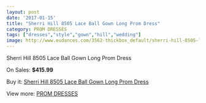 ```yaml
---
layout: post
date: '2017-01-15'
title: "Sherri Hill 8505 Lace Ball Gown Long Prom Dress"
category: PROM DRESSES
tags: ["dresses","style","gown","hill","wedding"]
image: http://www.eudances.com/3562-thickbox_default/sherri-hill-8505-lace-ball-gown-long-prom-dress.jpg
---
```

Sherri Hill 8505 Lace Ball Gown Long Prom Dress

On Sales: **$415.99**
<a href="https://www.eudances.com/en/prom-dresses/1194-sherri-hill-8505-lace-ball-gown-long-prom-dress.html"><amp-img layout="responsive" width="600" height="600" src="//www.eudances.com/3562-thickbox_default/sherri-hill-8505-lace-ball-gown-long-prom-dress.jpg" alt="Sherri Hill 8505 Lace Ball Gown Long Prom Dress 0" /></a>
<a href="https://www.eudances.com/en/prom-dresses/1194-sherri-hill-8505-lace-ball-gown-long-prom-dress.html"><amp-img layout="responsive" width="600" height="600" src="//www.eudances.com/3566-thickbox_default/sherri-hill-8505-lace-ball-gown-long-prom-dress.jpg" alt="Sherri Hill 8505 Lace Ball Gown Long Prom Dress 1" /></a>
<a href="https://www.eudances.com/en/prom-dresses/1194-sherri-hill-8505-lace-ball-gown-long-prom-dress.html"><amp-img layout="responsive" width="600" height="600" src="//www.eudances.com/3565-thickbox_default/sherri-hill-8505-lace-ball-gown-long-prom-dress.jpg" alt="Sherri Hill 8505 Lace Ball Gown Long Prom Dress 2" /></a>
<a href="https://www.eudances.com/en/prom-dresses/1194-sherri-hill-8505-lace-ball-gown-long-prom-dress.html"><amp-img layout="responsive" width="600" height="600" src="//www.eudances.com/3564-thickbox_default/sherri-hill-8505-lace-ball-gown-long-prom-dress.jpg" alt="Sherri Hill 8505 Lace Ball Gown Long Prom Dress 3" /></a>
<a href="https://www.eudances.com/en/prom-dresses/1194-sherri-hill-8505-lace-ball-gown-long-prom-dress.html"><amp-img layout="responsive" width="600" height="600" src="//www.eudances.com/3563-thickbox_default/sherri-hill-8505-lace-ball-gown-long-prom-dress.jpg" alt="Sherri Hill 8505 Lace Ball Gown Long Prom Dress 4" /></a>

Buy it: [Sherri Hill 8505 Lace Ball Gown Long Prom Dress](https://www.eudances.com/en/prom-dresses/1194-sherri-hill-8505-lace-ball-gown-long-prom-dress.html "Sherri Hill 8505 Lace Ball Gown Long Prom Dress")

View more: [PROM DRESSES](https://www.eudances.com/en/13-prom-dresses "PROM DRESSES")